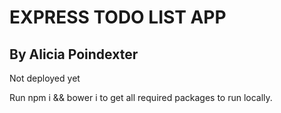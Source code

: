 # EXPRESS TODO LIST APP

## By Alicia Poindexter

Not deployed yet

Run npm i && bower i to get all required packages to run locally.